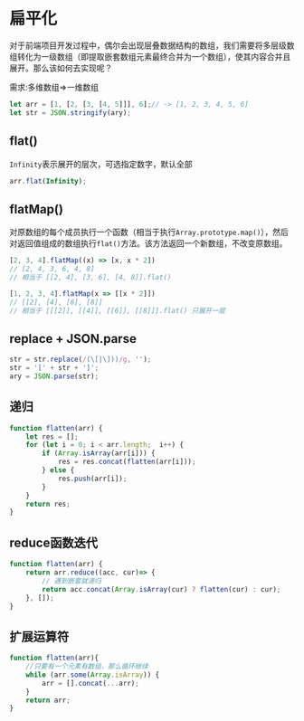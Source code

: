 # 扁平化
对于前端项目开发过程中，偶尔会出现层叠数据结构的数组，我们需要将多层级数组转化为一级数组（即提取嵌套数组元素最终合并为一个数组），使其内容合并且展开。那么该如何去实现呢？

需求:多维数组=>一维数组

```js
let arr = [1, [2, [3, [4, 5]]], 6];// -> [1, 2, 3, 4, 5, 6]
let str = JSON.stringify(ary);
```

## flat()
`Infinity`表示展开的层次，可选指定数字，默认全部
```js
arr.flat(Infinity);
```

## flatMap()
对原数组的每个成员执行一个函数（相当于执行`Array.prototype.map()`），然后对返回值组成的数组执行`flat()`方法。该方法返回一个新数组，不改变原数组。
```js
[2, 3, 4].flatMap((x) => [x, x * 2])
// [2, 4, 3, 6, 4, 8]
// 相当于 [[2, 4], [3, 6], [4, 8]].flat()

[1, 2, 3, 4].flatMap(x => [[x * 2]])
// [[2], [4], [6], [8]]
// 相当于 [[[2]], [[4]], [[6]], [[8]]].flat() 只展开一层
```

## replace + JSON.parse
```js
str = str.replace(/(\[|\]))/g, '');
str = '[' + str + ']';
ary = JSON.parse(str);
```

## 递归
```js
function flatten(arr) {
    let res = [];
    for (let i = 0; i < arr.length;  i++) {
        if (Array.isArray(arr[i])) {
            res = res.concat(flatten(arr[i]));
        } else {
            res.push(arr[i]);
        }
    }
    return res;
}
```

## reduce函数迭代
```js
function flatten(arr) {
    return arr.reduce((acc, cur)=> {
        // 遇到嵌套就递归
        return acc.concat(Array.isArray(cur) ? flatten(cur) : cur);
    }, []);
}
```

## 扩展运算符
```js
function flatten(arr){
    //只要有一个元素有数组，那么循环继续
    while (arr.some(Array.isArray)) {
        arr = [].concat(...arr);
    }
    return arr;
}
```